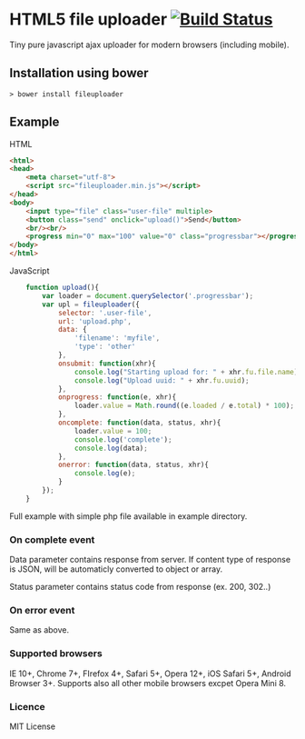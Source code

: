 # HTML5 file uploader [![Build Status](https://travis-ci.org/01miru/fileuploaderjs.svg?branch=master)](https://travis-ci.org/01miru/fileuploaderjs)

Tiny pure javascript ajax uploader for modern browsers (including mobile).

## Installation using bower

```shell
> bower install fileuploader
```

## Example

HTML
```HTML
<html>
<head>
	<meta charset="utf-8">
	<script src="fileuploader.min.js"></script>
</head>
<body>
	<input type="file" class="user-file" multiple>
	<button class="send" onclick="upload()">Send</button>
	<br/><br/>
	<progress min="0" max="100" value="0" class="progressbar"></progress>
</body>
</html>
```

JavaScript

```javascript
	function upload(){
		var loader = document.querySelector('.progressbar');
		var upl = fileuploader({
			selector: '.user-file',
			url: 'upload.php',
			data: {
				'filename': 'myfile',
				'type': 'other'
			},
			onsubmit: function(xhr){
				console.log("Starting upload for: " + xhr.fu.file.name);
				console.log("Upload uuid: " + xhr.fu.uuid);
			},
			onprogress: function(e, xhr){
				loader.value = Math.round((e.loaded / e.total) * 100);
			},
			oncomplete: function(data, status, xhr){
				loader.value = 100;
				console.log('complete');
				console.log(data);
			},
			onerror: function(data, status, xhr){
				console.log(e);
			}
		});
	}
```

Full example with simple php file available in example directory.

### On complete event

Data parameter contains response from server. If content type of response is JSON, will be automaticly converted to object or array.

Status parameter contains status code from response (ex. 200, 302..)

### On error event

Same as above.

### Supported browsers
IE 10+, Chrome 7+, FIrefox 4+, Safari 5+, Opera 12+, iOS Safari 5+, Android Browser 3+. Supports also all other mobile browsers excpet Opera Mini 8.


### Licence
MIT License